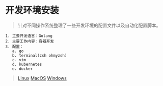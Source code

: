 # 开发环境安装

> 针对不同操作系统整理了一些开发环境的配置文件以及自动化配置脚本。

```
1. 主要开发语言：Golang
2. 主要工作内容：容器开发
3. 配置：
   a. go
   b. terminal(zsh ohmyzsh)
   c. vim
   d. kubernetes
   e. docker
```

> [Linux](https://github.com/ymichaelson/development-environment-configurations/blob/main/linux/README.md)
> [MacOS](https://github.com/ymichaelson/development-environment-configurations/blob/main/mac/README.md)
> [Windows](https://github.com/ymichaelson/development-environment-configurations/blob/main/windows/README.md)